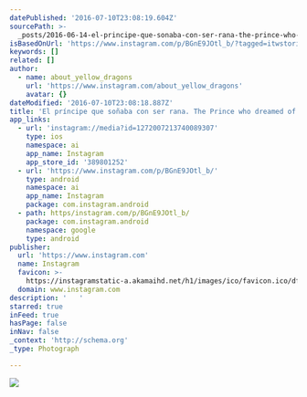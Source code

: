 ```yaml
---
datePublished: '2016-07-10T23:08:19.604Z'
sourcePath: >-
  _posts/2016-06-14-el-principe-que-sonaba-con-ser-rana-the-prince-who-dreamed.md
isBasedOnUrl: 'https://www.instagram.com/p/BGnE9JOtl_b/?tagged=itwstories'
keywords: []
related: []
author:
  - name: about_yellow_dragons
    url: 'https://www.instagram.com/about_yellow_dragons'
    avatar: {}
dateModified: '2016-07-10T23:08:18.887Z'
title: 'El príncipe que soñaba con ser rana. The Prince who dreamed of being frog. '
app_links:
  - url: 'instagram://media?id=1272007213740089307'
    type: ios
    namespace: ai
    app_name: Instagram
    app_store_id: '389801252'
  - url: 'https://www.instagram.com/p/BGnE9JOtl_b/'
    type: android
    namespace: ai
    app_name: Instagram
    package: com.instagram.android
  - path: https/instagram.com/p/BGnE9JOtl_b/
    package: com.instagram.android
    namespace: google
    type: android
publisher:
  url: 'https://www.instagram.com'
  name: Instagram
  favicon: >-
    https://instagramstatic-a.akamaihd.net/h1/images/ico/favicon.ico/dfa85bb1fd63.ico
  domain: www.instagram.com
description: '   '
starred: true
inFeed: true
hasPage: false
inNav: false
_context: 'http://schema.org'
_type: Photograph

---
```

![   ](https://s3-us-west-2.amazonaws.com/the-grid-img/p/6574b22f7941d2d99bb46e11a0e473c445f82099.jpg)